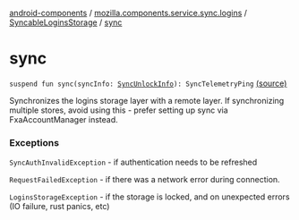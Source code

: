 [android-components](../../index.md) / [mozilla.components.service.sync.logins](../index.md) / [SyncableLoginsStorage](index.md) / [sync](./sync.md)

# sync

`suspend fun sync(syncInfo: `[`SyncUnlockInfo`](../-sync-unlock-info.md)`): SyncTelemetryPing` [(source)](https://github.com/mozilla-mobile/android-components/blob/master/components/service/sync-logins/src/main/java/mozilla/components/service/sync/logins/SyncableLoginsStorage.kt#L281)

Synchronizes the logins storage layer with a remote layer.
If synchronizing multiple stores, avoid using this - prefer setting up sync via FxaAccountManager instead.

### Exceptions

`SyncAuthInvalidException` - if authentication needs to be refreshed

`RequestFailedException` - if there was a network error during connection.

`LoginsStorageException` - if the storage is locked, and on unexpected
    errors (IO failure, rust panics, etc)